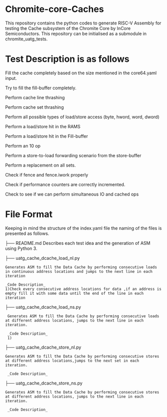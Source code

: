 # Chromite-core-Caches
This repository contains the python codes to generate RISC-V Assembly for testing the Cache subsystem of the Chromite Core by InCore Semiconductors.
This repository can be initialised as a submodule in chromite_uatg_tests.

# Test Description is as follows
Fill the cache completely based on the size mentioned in the core64.yaml input.

Try to fill the fill-buffer completely.

Perform cache line thrashing

Perform cache set thrashing

Perform all possible types of load/store access (byte, hword, word, dword)

Perform a load/store hit in the RAMS

Perform a load/store hit in the Fill-buffer

Perform an 10 op

Perform a store-to-load forwarding scenario from the store-buffer

Perform a replacement on all sets.

Check if fence and fence.iwork properly

Check if performance counters are correctly incremented.

Check to see if we can perform simultaneous IO and cached ops
    

# File Format
Keeping in mind the structure of the index.yaml file the naming of the files is presented as follows.

├── README.md 
    Describes each test idea and the generation of ASM using Python 3.
    
├── uatg_cache_dcache_load_nl.py 

    Generates ASM to fill the Data Cache by performing consecutive loads in continuous address locations and jumps to the next line in each iteration
    
    _Code Description_
    1)Check every consecutive address locations for data ,if an address is empty fill it with some data until the end of the line in each iteration
     
   
├── uatg_cache_dcache_load_ns.py 

     Generates ASM to fill the Data Cache by performing consecutive loads at different address locations, jumps to the next line in each iteration.
     
     _Code Description_
     1)
    
├── uatg_cache_dcache_store_nl.py 

    Generates ASM to fill the Data Cache by performing consecutive stores at different address locations,jumps to the next set in each iteration.

     _Code Description_ 
     
    
├── uatg_cache_dcache_store_ns.py 

    Generates ASM to fill the Data Cache by performing consecutive stores at different address locations, jumps to the next line in each iteration.

     _Code Description_ 
     
